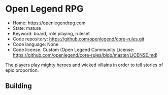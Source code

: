 # Open Legend RPG

- Home: https://openlegendrpg.com
- State: mature
- Keyword: board, role playing, ruleset
- Code repository: https://github.com/openlegend/core-rules.git
- Code language: None
- Code license: Custom (Open Legend Community License: https://github.com/openlegend/core-rules/blob/master/LICENSE.md)

The players play mighty heroes and wicked villains in order to tell stories of epic proportion.

## Building
